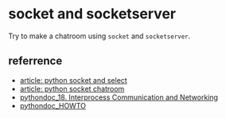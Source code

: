 # socket and socketserver
Try to make a chatroom using `socket` and `socketserver`.

## referrence

- [article: python socket and select](https://www.cnblogs.com/lxmhhy/p/6091730.html)
- [article: python socket chatroom](https://www.cnblogs.com/roger9567/p/4696953.html)
- [pythondoc_18. Interprocess Communication and Networking](https://docs.python.org/3.6/library/ipc.html)
- [pythondoc_HOWTO](https://docs.python.org/3.6/howto/sockets.html#socket-howto)
